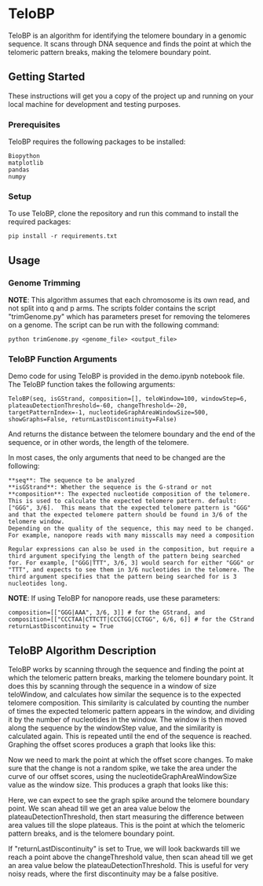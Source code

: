 # TeloBP

TeloBP is an algorithm for identifying the telomere boundary in a genomic sequence. It scans through DNA sequence and finds the point at which the telomeric pattern breaks, making the telomere boundary point.

## Getting Started

These instructions will get you a copy of the project up and running on your local machine for development and testing purposes.

### Prerequisites

TeloBP requires the following packages to be installed:

```
Biopython
matplotlib
pandas
numpy
```

### Setup

To use TeloBP, clone the repository and run this command to install the required packages:

```
pip install -r requirements.txt
```

## Usage

### Genome Trimming

**NOTE**: This algorithm assumes that each chromosome is its own read, and not split into q and p arms.
The scripts folder contains the script "trimGenome.py" which has parameters preset for removing the telomeres on a genome. The script can be run with the following command:

```
python trimGenome.py <genome_file> <output_file>
```

### TeloBP Function Arguments

Demo code for using TeloBP is provided in the demo.ipynb notebook file. The TeloBP function takes the following arguments:

```
TeloBP(seq, isGStrand, composition=[], teloWindow=100, windowStep=6, plateauDetectionThreshold=-60, changeThreshold=-20, targetPatternIndex=-1, nucleotideGraphAreaWindowSize=500, showGraphs=False, returnLastDiscontinuity=False)
```

And returns the distance between the telomere boundary and the end of the sequence, or in other words, the length of the telomere.

In most cases, the only arguments that need to be changed are the following:

```
**seq**: The sequence to be analyzed
**isGStrand**: Whether the sequence is the G-strand or not
**composition**: The expected nucleotide composition of the telomere. This is used to calculate the expected telomere pattern. default: ["GGG", 3/6].  This means that the expected telomere pattern is "GGG" and that the expected telomere pattern should be found in 3/6 of the telomere window.
Depending on the quality of the sequence, this may need to be changed. For example, nanopore reads with many misscalls may need a composition

Regular expressions can also be used in the composition, but require a third argument specifying the length of the pattern being searched for. For example, ["GGG|TTT", 3/6, 3] would search for either "GGG" or "TTT", and expects to see them in 3/6 nucleotides in the telomere. The third argument specifies that the pattern being searched for is 3 nucleotides long.

```

**NOTE**: If using TeloBP for nanopore reads, use these parameters:

```
composition=[["GGG|AAA", 3/6, 3]] # for the GStrand, and
composition=[["CCCTAA|CTTCTT|CCCTGG|CCTGG", 6/6, 6]] # for the CStrand
returnLastDiscontinuity = True
```

## TeloBP Algorithm Description

TeloBP works by scanning through the sequence and finding the point at which the telomeric pattern breaks, marking the telomere boundary point. It does this by scanning through the sequence in a window of size teloWindow, and calculates how similar the sequence is to the expected telomere composition. This similarity is calculated by counting the number of times the expected telomeric pattern appears in the window, and dividing it by the number of nucleotides in the window. The window is then moved along the sequence by the windowStep value, and the similarity is calculated again. This is repeated until the end of the sequence is reached. Graphing the offset scores produces a graph that looks like this:

Now we need to mark the point at which the offset score changes. To make sure that the change is not a random spike, we take the area under the curve of our offset scores, using the nucleotideGraphAreaWindowSize value as the window size. This produces a graph that looks like this:

Here, we can expect to see the graph spike around the telomere boundary point. We scan ahead till we get an area value below the plateauDetectionThreshold, then start measuring the difference between area values till the slope plateaus. This is the point at which the telomeric pattern breaks, and is the telomere boundary point.

If "returnLastDiscontinuity" is set to True, we will look backwards till we reach a point above the changeThreshold value, then scan ahead till we get an area value below the plateauDetectionThreshold. This is useful for very noisy reads, where the first discontinuity may be a false positive.
